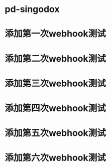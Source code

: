 # pd-singodox
# 添加第一次webhook测试
# 添加第二次webhook测试
# 添加第三次webhook测试
# 添加第四次webhook测试
# 添加第五次webhook测试
# 添加第六次webhook测试
